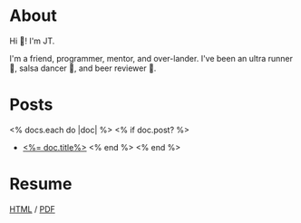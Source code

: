 # About

Hi :wave:! I'm JT.

I'm a friend, programmer, mentor, and over-lander.
I've been an ultra runner :running:, salsa dancer :dancer:, and beer reviewer :beer:.

# Posts

<% docs.each do |doc| %>
<% if doc.post? %>
* [<%= doc.title%>](<%= doc.path %>)
<% end %>
<% end %>

# Resume

[HTML](https://resume.jtarchie.com) / [PDF](https://resume.jtarchie.com/resume.pdf)